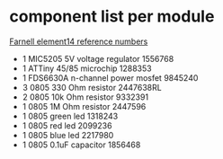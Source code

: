 # component list per module

[Farnell element14 reference numbers](www.farnell.com)

- 1 MIC5205 5V voltage regulator 1556768
- 1 ATTiny 45/85 microchip 1288353
- 1 FDS6630A n-channel power mosfet 9845240
- 3 0805 330 Ohm resistor 2447638RL
- 2 0805 10k Ohm resistor 9332391
- 1 0805 1M Ohm resistor 2447596
- 1 0805 green led 1318243
- 1 0805 red led 2099236
- 1 0805 blue led 2217980
- 1 0805 0.1uF capacitor 1856468
